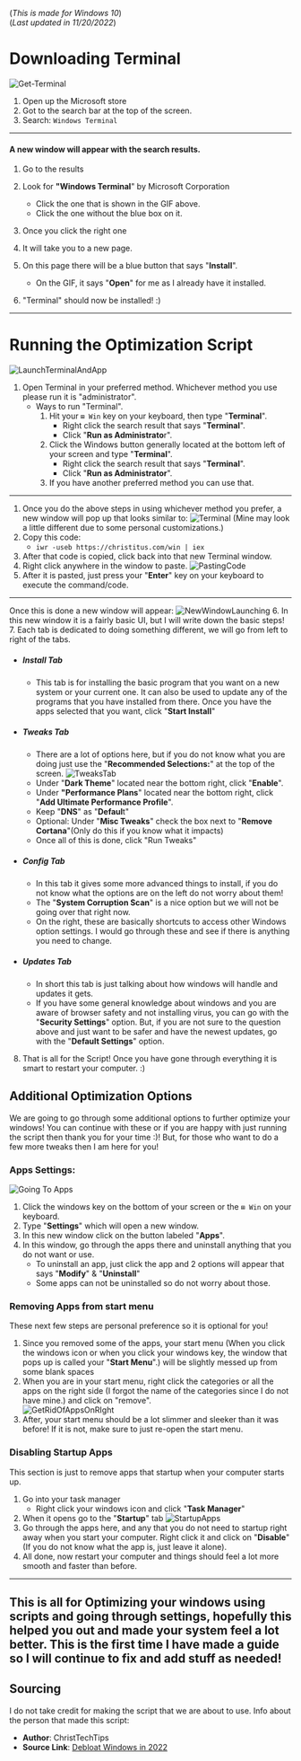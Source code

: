 (_This is made for Windows 10_)   
(_Last updated in 11/20/2022_)
# Downloading Terminal
![Get-Terminal](https://github.com/JaredKIso/Im-That-IT-Friend/blob/main/Guides/Optimizations/GifsAndImages/Get-Terminal.gif)
1. Open up the Microsoft store
2. Got to the search bar at the top of the screen.
3. Search: `Windows Terminal`
---
#### A new window will appear with the search results.
1. Go to the results
2. Look for **"Windows Terminal**" by Microsoft Corporation
      - Click the one that is shown in the GIF above.
      - Click the one without the blue box on it.
3. Once you click the right one
4. It will take you to a new page.
5. On this page there will be a blue button that says "**Install**".
      - On the GIF, it says "**Open**" for me as I already have it installed.

6. "Terminal" should now be installed! :)
---
# Running the Optimization Script
![LaunchTerminalAndApp](https://github.com/JaredKIso/Im-That-IT-Friend/blob/main/Guides/Optimizations/GifsAndImages/LaunchTerminalAndApp.gif)
1. Open Terminal in your preferred method. Whichever method you use please run it is "administrator".
    - Ways to run "Terminal".
      1. Hit your `⊞ Win` key on your keyboard, then type "**Terminal**".
            - Right click the search result that says "**Terminal**".
            - Click "**Run as Administrato**r".
      2. Click the Windows button generally located at the bottom left of your screen and type "**Terminal**".
            - Right click the search result that says "**Terminal**".
            - Click "**Run as Administrator**".
      3. If you have another preferred method you can use that.   
---
1. Once you do the above steps in using whichever method you prefer, a new window will pop up that looks similar to:
![Terminal](https://github.com/JaredKIso/Im-That-IT-Friend/blob/main/Guides/Optimizations/GifsAndImages/Terminal.png)
(Mine may look a little different due to some personal customizations.)
2. Copy this code:
      - `iwr -useb https://christitus.com/win | iex`   
3. After that code is copied, click back into that new Terminal window.
4. Right click anywhere in the window to paste.
![PastingCode](https://github.com/JaredKIso/Im-That-IT-Friend/blob/main/Guides/Optimizations/GifsAndImages/PastingCode.gif)
5. After it is pasted, just press your "**Enter**" key on your keyboard to execute the command/code.
---
Once this is done a new window will appear:
![NewWindowLaunching](https://github.com/JaredKIso/Im-That-IT-Friend/blob/main/Guides/Optimizations/GifsAndImages/NewWindowLaunching.gif)
6. In this new window it is a fairly basic UI, but I will write down the basic steps!   
7. Each tab is dedicated to doing something different, we will go from left to right of the tabs.
  - ##### Install Tab
    - This tab is for installing the basic program that you want on a new system or your current one. It can also be used to update any of the programs that you have installed from there. Once you have the apps selected that you want, click "**Start Install**"
  - ##### Tweaks Tab
    - There are a lot of options here, but if you do not know what you are doing just use the "**Recommended Selections:**" at the top of the screen.
    ![TweaksTab](https://github.com/JaredKIso/Im-That-IT-Friend/blob/main/Guides/Optimizations/GifsAndImages/TweaksTab.png)
    - Under "**Dark Theme**" located near the bottom right, click "**Enable**".
    - Under **"Performance Plans**" located near the bottom right, click "**Add Ultimate Performance Profile**".
    - Keep "**DNS**" as "**Defaul**t"
    - Optional: Under "**Misc Tweaks**" check the box next to "**Remove Cortana**"(Only do this if you know what it impacts)
    - Once all of this is done, click "Run Tweaks"
  - ##### Config Tab
    - In this tab it gives some more advanced things to install, if you do not know what the options are on the left do not worry about them!
    - The "**System Corruption Scan**" is a nice option but we will not be going over that right now.
    - On the right, these are basically shortcuts to access other Windows option settings. I would go through these and see if there is anything you need to change.
  - ##### Updates Tab
    - In short this tab is just talking about how windows will handle and updates it gets.
    - If you have some general knowledge about windows and you are aware of browser safety and not installing virus, you can go with the "**Security Settings**" option. But, if you are not sure to the question above and just want to be safer and have the newest updates, go with the "**Default Settings**" option.
    
8. That is all for the Script! Once you have gone through everything it is smart to restart your computer. :)

## Additional Optimization Options
We are going to go through some additional options to further optimize your windows! You can continue with these or if you are happy with just running the script then thank you for your time :)! But, for those who want to do a few more tweaks then I am here for you!

### Apps Settings:
![Going To Apps](https://github.com/JaredKIso/Im-That-IT-Friend/blob/main/Guides/Optimizations/GifsAndImages/Going-To-Apps.gif)
1. Click the windows key on the bottom of your screen or the `⊞ Win` on your keyboard.
2. Type "**Settings**" which will open a new window.
3. In this new window click on the button labeled "**Apps**".
4. In this window, go through the apps there and uninstall anything that you do not want or use.
      - To uninstall an app, just click the app and 2 options will appear that says "**Modify**" & "**Uninstall**"
      - Some apps can not be uninstalled so do not worry about those.  
       
### Removing Apps from start menu
These next few steps are personal preference so it is optional for you!

1. Since you removed some of the apps, your start menu (When you click the windows icon or when you click your windows key, the window that pops up is called your "**Start Menu**".) will be slightly messed up from some blank spaces
2. When you are in your start menu, right click the categories or all the apps on the right side (I forgot the name of the categories since I do not have mine.) and click on "remove".   
![GetRidOfAppsOnRIght](https://github.com/JaredKIso/Im-That-IT-Friend/blob/main/Guides/Optimizations/GifsAndImages/GetRidOfAppsOnRIght.png)
3. After, your start menu should be a lot slimmer and sleeker than it was before! If it is not, make sure to just re-open the start menu.

### Disabling Startup Apps
This section is just to remove apps that startup when your computer starts up.
1. Go into your task manager
      - Right click your windows icon and click "**Task Manager**"
2. When it opens go to the "**Startup**" tab
![StartupApps](https://github.com/JaredKIso/Im-That-IT-Friend/blob/main/Guides/Optimizations/GifsAndImages/StartupApps.gif)
3. Go through the apps here, and any that you do not need to startup right away when you start your computer. Right click it and click on "**Disable**" (If you do not know what the app is, just leave it alone).
4. All done, now restart your computer and things should feel a lot more smooth and faster than before.

---
This is all for Optimizing your windows using scripts and going through settings, hopefully this helped you out and made your system feel a lot better. This is the first time I have made a guide so I will continue to fix and add stuff as needed!
--- 

## Sourcing
I do not take credit for making the script that we are about to use. Info about the person that made this script:
  - **Author**: ChristTechTips
  - **Source Link**: [Debloat Windows in 2022](https://christitus.com/debloat-windows-10-2020/)
